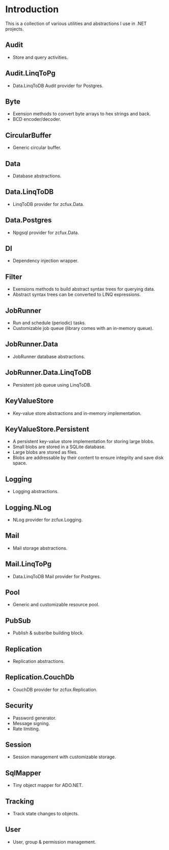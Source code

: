 # Introduction

This is a collection of various utilities and abstractions I use in .NET projects.

## Audit
* Store and query activities.

## Audit.LinqToPg
* Data.LinqToDB Audit provider for Postgres.

## Byte
* Exension methods to convert byte arrays to hex strings and back. 
* BCD encoder/decoder.

## CircularBuffer
* Generic circular buffer.

## Data
* Database abstractions.

## Data.LinqToDB
* LinqToDB provider for zcfux.Data.

## Data.Postgres
* Npgsql provider for zcfux.Data.

## DI
* Dependency injection wrapper.

## Filter
* Exensions methods to build abstract syntax trees for querying data.
* Abstract syntax trees can be converted to LINQ expressions.

## JobRunner
* Run and schedule (periodic) tasks.
* Customizable job queue (library comes with an in-memory queue).

## JobRunner.Data
* JobRunner database abstractions.

## JobRunner.Data.LinqToDB
* Persistent job queue using LinqToDB.

## KeyValueStore
* Key-value store abstractions and in-memory implementation.
 
## KeyValueStore.Persistent
* A persistent key-value store implementation for storing large blobs.
* Small blobs are stored in a SQLite database.
* Large blobs are stored as files.
* Blobs are addressable by their content to ensure integrity and save disk space.
 
## Logging
* Logging abstractions.

## Logging.NLog
* NLog provider for zcfux.Logging.

## Mail
* Mail storage abstractions.

## Mail.LinqToPg
* Data.LinqToDB Mail provider for Postgres.

## Pool
* Generic and customizable resource pool.

## PubSub
* Publish & subsribe building block.

## Replication
* Replication abstractions.

## Replication.CouchDb
* CouchDB provider for zcfux.Replication.

## Security
* Password generator.
* Message signing.
* Rate limiting.

## Session
* Session management with customizable storage.

## SqlMapper
* Tiny object mapper for ADO.NET.

## Tracking
* Track state changes to objects.

## User
* User, group & permission management.